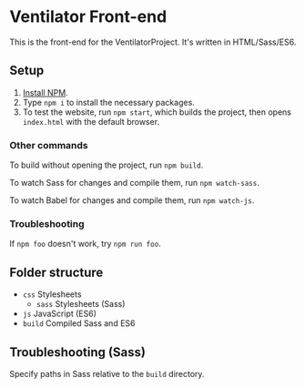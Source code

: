 # Ventilator Front-end
This is the front-end for the VentilatorProject. It's written in HTML/Sass/ES6.

## Setup
1. [Install NPM](https://www.npmjs.com/get-npm).
2. Type `npm i` to install the necessary packages.
3. To test the website, run `npm start`, which builds the project, then opens `index.html` with the default browser.

### Other commands
To build without opening the project, run `npm build`.

To watch Sass for changes and compile them, run `npm watch-sass`.

To watch Babel for changes and compile them, run `npm watch-js`.

### Troubleshooting
If `npm foo` doesn't work, try `npm run foo`.

## Folder structure
- `css` Stylesheets
    - `sass` Stylesheets (Sass)
- `js` JavaScript (ES6)
- `build` Compiled Sass and ES6

## Troubleshooting (Sass)
Specify paths in Sass relative to the `build` directory.
